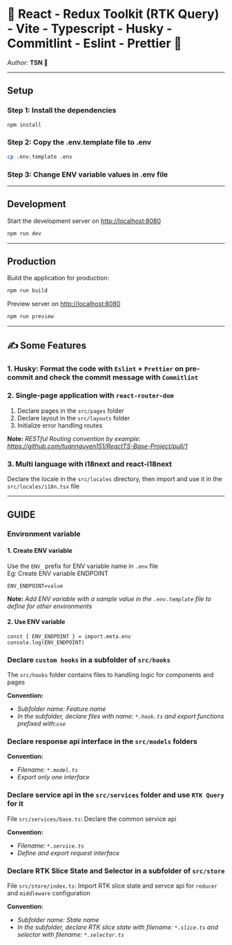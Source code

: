 # 💖 React - Redux Toolkit (RTK Query) - Vite - Typescript - Husky - Commitlint - Eslint - Prettier 💖

_Author:_ **TSN 💌**

---

## Setup

### Step 1: Install the dependencies

```bash
npm install
```

### Step 2: Copy the .env.template file to .env

```bash
cp .env.template .env
```

### Step 3: Change ENV variable values in .env file

---

## Development

Start the development server on <http://localhost:8080>

```bash
npm run dev
```

---

## Production

Build the application for production:

```bash
npm run build
```

Preview server on <http://localhost:8080>

```bash
npm run preview
```

---

## ✍️ Some Features

### 1. Husky: Format the code with `Eslint` + `Prettier` on pre-commit and check the commit message with `Commitlint`

### 2. Single-page application with `react-router-dom`

1. Declare pages in the `src/pages` folder
2. Declare layout in the `src/layouts` folder
3. Initialize error handling routes

**Note:** _RESTful Routing convention by example: <https://github.com/tuannguyen151/ReactTS-Base-Project/pull/1>_

### 3. Multi language with i18next and react-i18next

Declare the locale in the `src/locales` directory, then import and use it in the `src/locales/i18n.tsx` file

---

## GUIDE

### Environment variable

#### 1. Create ENV variable

Use the `ENV_` prefix for ENV variable name in `.env` file\
Eg: Create ENV variable ENDPOINT

```.env
ENV_ENDPOINT=value
```

**Note:** _Add ENV variable with a sample value in the `.env.template` file to define for other environments_

#### 2. Use ENV variable

```js,ts,jsx,tsx
const { ENV_ENDPOINT } = import.meta.env
console.log(ENV_ENDPOINT)
```

### Declare `custom hooks` in a subfolder of `src/hooks`

The `src/hooks` folder contains files to handling logic for components and pages

**Convention:**

- _Subfolder name: Feature name_
- _In the subfolder, declare files with name: `*.hook.ts` and export functions prefixed with:`use`_

### Declare response api interface in the `src/models` folders

**Convention:**

- _Filename: `*.model.ts`_
- _Export only one interface_

### Declare service api in the `src/services` folder and use `RTK Query` for it

File `src/services/base.ts`: Declare the common service api

**Convention:**

- _Filename: `*.service.ts`_
- _Define and export request interface_

### Declare RTK Slice State and Selector in a subfolder of `src/store`

File `src/store/index.ts`: Import RTK slice state and servce api for `reducer` and `middleware` configuration

**Convention:**

- _Subfolder name: State name_
- _In the subfolder, declare RTK slice state with filename: `*.slice.ts` and selector with filename: `*.selector.ts`_
